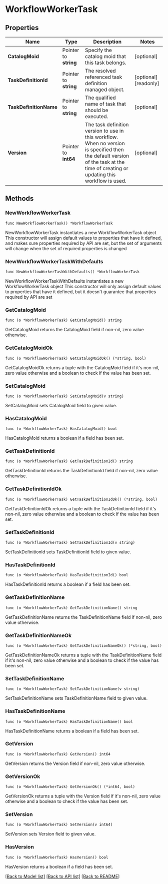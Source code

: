 # WorkflowWorkerTask

## Properties

Name | Type | Description | Notes
------------ | ------------- | ------------- | -------------
**CatalogMoid** | Pointer to **string** | Specify the catalog moid that this task belongs. | [optional] 
**TaskDefinitionId** | Pointer to **string** | The resolved referenced task definition managed object. | [optional] [readonly] 
**TaskDefinitionName** | Pointer to **string** | The qualified name of task that should be executed. | [optional] 
**Version** | Pointer to **int64** | The task definition version to use in this workflow. When no version is specified then the default version of the task at the time of creating or updating this workflow is used. | [optional] 

## Methods

### NewWorkflowWorkerTask

`func NewWorkflowWorkerTask() *WorkflowWorkerTask`

NewWorkflowWorkerTask instantiates a new WorkflowWorkerTask object
This constructor will assign default values to properties that have it defined,
and makes sure properties required by API are set, but the set of arguments
will change when the set of required properties is changed

### NewWorkflowWorkerTaskWithDefaults

`func NewWorkflowWorkerTaskWithDefaults() *WorkflowWorkerTask`

NewWorkflowWorkerTaskWithDefaults instantiates a new WorkflowWorkerTask object
This constructor will only assign default values to properties that have it defined,
but it doesn't guarantee that properties required by API are set

### GetCatalogMoid

`func (o *WorkflowWorkerTask) GetCatalogMoid() string`

GetCatalogMoid returns the CatalogMoid field if non-nil, zero value otherwise.

### GetCatalogMoidOk

`func (o *WorkflowWorkerTask) GetCatalogMoidOk() (*string, bool)`

GetCatalogMoidOk returns a tuple with the CatalogMoid field if it's non-nil, zero value otherwise
and a boolean to check if the value has been set.

### SetCatalogMoid

`func (o *WorkflowWorkerTask) SetCatalogMoid(v string)`

SetCatalogMoid sets CatalogMoid field to given value.

### HasCatalogMoid

`func (o *WorkflowWorkerTask) HasCatalogMoid() bool`

HasCatalogMoid returns a boolean if a field has been set.

### GetTaskDefinitionId

`func (o *WorkflowWorkerTask) GetTaskDefinitionId() string`

GetTaskDefinitionId returns the TaskDefinitionId field if non-nil, zero value otherwise.

### GetTaskDefinitionIdOk

`func (o *WorkflowWorkerTask) GetTaskDefinitionIdOk() (*string, bool)`

GetTaskDefinitionIdOk returns a tuple with the TaskDefinitionId field if it's non-nil, zero value otherwise
and a boolean to check if the value has been set.

### SetTaskDefinitionId

`func (o *WorkflowWorkerTask) SetTaskDefinitionId(v string)`

SetTaskDefinitionId sets TaskDefinitionId field to given value.

### HasTaskDefinitionId

`func (o *WorkflowWorkerTask) HasTaskDefinitionId() bool`

HasTaskDefinitionId returns a boolean if a field has been set.

### GetTaskDefinitionName

`func (o *WorkflowWorkerTask) GetTaskDefinitionName() string`

GetTaskDefinitionName returns the TaskDefinitionName field if non-nil, zero value otherwise.

### GetTaskDefinitionNameOk

`func (o *WorkflowWorkerTask) GetTaskDefinitionNameOk() (*string, bool)`

GetTaskDefinitionNameOk returns a tuple with the TaskDefinitionName field if it's non-nil, zero value otherwise
and a boolean to check if the value has been set.

### SetTaskDefinitionName

`func (o *WorkflowWorkerTask) SetTaskDefinitionName(v string)`

SetTaskDefinitionName sets TaskDefinitionName field to given value.

### HasTaskDefinitionName

`func (o *WorkflowWorkerTask) HasTaskDefinitionName() bool`

HasTaskDefinitionName returns a boolean if a field has been set.

### GetVersion

`func (o *WorkflowWorkerTask) GetVersion() int64`

GetVersion returns the Version field if non-nil, zero value otherwise.

### GetVersionOk

`func (o *WorkflowWorkerTask) GetVersionOk() (*int64, bool)`

GetVersionOk returns a tuple with the Version field if it's non-nil, zero value otherwise
and a boolean to check if the value has been set.

### SetVersion

`func (o *WorkflowWorkerTask) SetVersion(v int64)`

SetVersion sets Version field to given value.

### HasVersion

`func (o *WorkflowWorkerTask) HasVersion() bool`

HasVersion returns a boolean if a field has been set.


[[Back to Model list]](../README.md#documentation-for-models) [[Back to API list]](../README.md#documentation-for-api-endpoints) [[Back to README]](../README.md)


